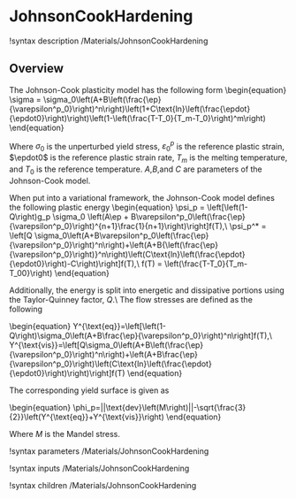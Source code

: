 # JohnsonCookHardening

!syntax description /Materials/JohnsonCookHardening

## Overview

The Johnson-Cook plasticity model has the following form
\begin{equation}
    \sigma = \sigma_0\left(A+B\left(\frac{\ep}{\varepsilon^p_0}\right)^n\right)\left(1+C\text{ln}\left(\frac{\epdot}{\epdot0}\right)\right)\left(1-\left(\frac{T-T_0}{T_m-T_0}\right)^m\right)
\end{equation}

Where $\sigma_0$ is the unperturbed yield stress, $\varepsilon^p_0$ is the reference plastic strain, $\epdot0$ is the reference plastic strain rate, $T_m$ is the melting temperature, and $T_0$ is the reference temperature.
$A$,$B$,and $C$ are parameters of the Johnson-Cook model.

When put into a variational framework, the Johnson-Cook model defines the following plastic energy
\begin{equation}
\psi_p = \left[\left(1-Q\right)g_p \sigma_0 \left(A\ep + B\varepsilon^p_0\left(\frac{\ep}{\varepsilon^p_0}\right)^{n+1}\frac{1}{n+1}\right)\right]f(T),\\
\psi_p^* = \left[Q \sigma_0\left(A+B\varepsilon^p_0\left(\frac{\ep}{\varepsilon^p_0}\right)^n\right)+\left(A+B{\left(\frac{\ep}{\varepsilon^p_0}\right)}^n\right)\left(C\text{ln}\left(\frac{\epdot}{\epdot0}\right)-C\right)\right]f(T),\\
f(T) = \left(\frac{T-T_0}{T_m-T_00}\right)
\end{equation}

Additionally, the energy is split into energetic and dissipative portions using the Taylor-Quinney factor, $Q$.\\
The flow stresses are defined as the following

\begin{equation}
    Y^{\text{eq}}=\left[\left(1-Q\right)\sigma_0\left(A+B\frac{\ep}{\varepsilon^p_0}\right)^n\right]f(T),\\
    Y^{\text{vis}}=\left[Q\sigma_0\left(A+B\left(\frac{\ep}{\varepsilon^p_0}\right)^n\right)+\left(A+B\frac{\ep}{\varepsilon^p_0}\right)\left(C\text{ln}\left(\frac{\epdot}{\epdot0}\right)\right)\right]f(T)
\end{equation}


The corresponding yield surface is given as

\begin{equation}
    \phi_p=||\text{dev}\left(M\right)||-\sqrt{\frac{3}{2}}\left(Y^{\text{eq}}+Y^{\text{vis}}\right)
\end{equation}

Where $M$ is the Mandel stress.


!syntax parameters /Materials/JohnsonCookHardening

!syntax inputs /Materials/JohnsonCookHardening

!syntax children /Materials/JohnsonCookHardening

